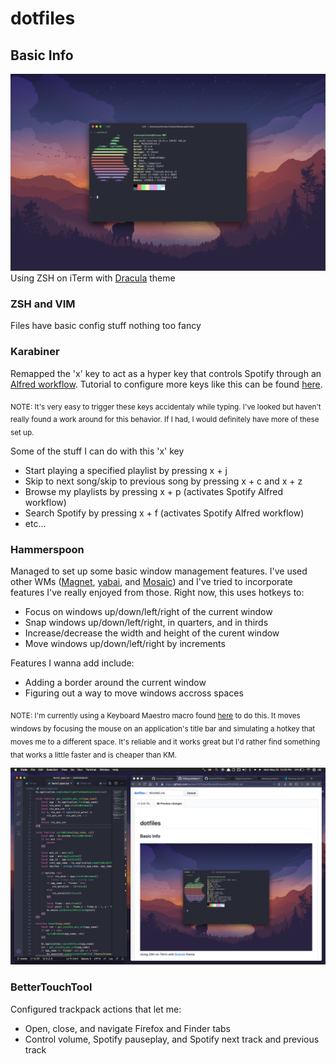 # dotfiles

## Basic Info
![](screenshots/info.png)
Using ZSH on iTerm with [Dracula](https://draculatheme.com/) theme

### ZSH and VIM
Files have basic config stuff nothing too fancy

### Karabiner
Remapped the 'x' key to act as a hyper key that controls Spotify through an [Alfred workflow](https://alfred-spotify-mini-player.com/). Tutorial to configure more keys like this can be found [here](https://medium.com/@nikitavoloboev/karabiner-god-mode-7407a5ddc8f6). 

<sub>NOTE: It's very easy to trigger these keys accidentaly while typing. I've looked but haven't really found a work around for this behavior. If I had, I would definitely have more of these set up.</sub>

Some of the stuff I can do with this 'x' key
* Start playing a specified playlist by pressing x + j
* Skip to next song/skip to previous song by pressing x + c and x + z
* Browse my playlists by pressing x + p (activates Spotify Alfred workflow)
* Search Spotify by pressing x + f (activates Spotify Alfred workflow)
* etc...

### Hammerspoon
Managed to set up some basic window management features. I've used other WMs ([Magnet](https://magnet.crowdcafe.com/), [yabai](https://github.com/koekeishiya/yabai), and [Mosaic](https://www.lightpillar.com/mosaic.html)) and I've tried to incorporate features I've really enjoyed from those. Right now, this uses hotkeys to:
* Focus on windows up/down/left/right of the current window
* Snap windows up/down/left/right, in quarters, and in thirds 
* Increase/decrease the width and height of the curent window
* Move windows up/down/left/right by increments

Features I wanna add include:
* Adding a border around the current window
* Figuring out a way to move windows accross spaces

<sub>NOTE: I'm currently using a Keyboard Maestro macro found [here](https://forum.keyboardmaestro.com/t/move-frontmost-window-to-a-different-space/10512) to do this. It moves windows by focusing the mouse on an application's title bar and simulating a hotkey that moves me to a different space. It's reliable and it works great but I'd rather find something that works a little faster and is cheaper than KM.</sub>

![WM Preview](screenshots/hammerspoonwm.png)

### BetterTouchTool
Configured trackpack actions that let me:
* Open, close, and navigate Firefox and Finder tabs
* Control volume, Spotify pauseplay, and Spotify next track and previous track
